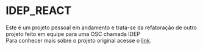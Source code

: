# IDEP_REACT
Este é um projeto pessoal em andamento e trata-se da refatoração de outro projeto feito em equipe para uma OSC chamada IDEP <br/>
Para conhecer mais sobre o projeto original acesse o <a href="https://github.com/CarlosDavidAraujo/IDEP">link</a>.
